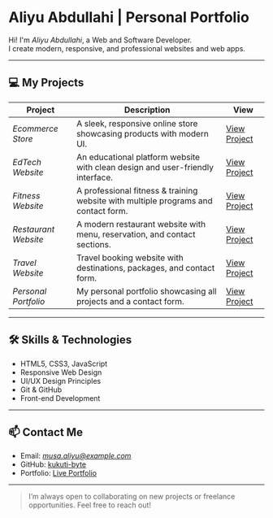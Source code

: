 # Aliyu Abdullahi | Personal Portfolio

Hi! I'm *Aliyu Abdullahi*, a Web and Software Developer.  
I create modern, responsive, and professional websites and web apps.  

---

## 💻 My Projects

| Project | Description | View |
|---------|-------------|------|
| *Ecommerce Store* | A sleek, responsive online store showcasing products with modern UI. | [View Project](https://kukuti-byte.github.io/portfolio2/Ecommerce-Store/) |
| *EdTech Website* | An educational platform website with clean design and user-friendly interface. | [View Project](https://kukuti-byte.github.io/portfolio2/EdTech-Website/) |
| *Fitness Website* | A professional fitness & training website with multiple programs and contact form. | [View Project](https://kukuti-byte.github.io/portfolio2/Fitness-Website/) |
| *Restaurant Website* | A modern restaurant website with menu, reservation, and contact sections. | [View Project](https://kukuti-byte.github.io/portfolio2/Restaurant-Website/) |
| *Travel Website* | Travel booking website with destinations, packages, and contact form. | [View Project](https://kukuti-byte.github.io/portfolio2/Travel-Website/) |
| *Personal Portfolio* | My personal portfolio showcasing all projects and a contact form. | [View Project](https://kukuti-byte.github.io/portfolio2/Personal-Portfolio/) |

---

## 🛠 Skills & Technologies
- HTML5, CSS3, JavaScript
- Responsive Web Design
- UI/UX Design Principles
- Git & GitHub
- Front-end Development

---

## 📫 Contact Me
- Email: *musa.aliyu@example.com*  
- GitHub: [kukuti-byte](https://github.com/kukuti-byte)  
- Portfolio: [Live Portfolio](https://kukuti-byte.github.io/portfolio2/)

---

> I’m always open to collaborating on new projects or freelance opportunities. Feel free to reach out!
